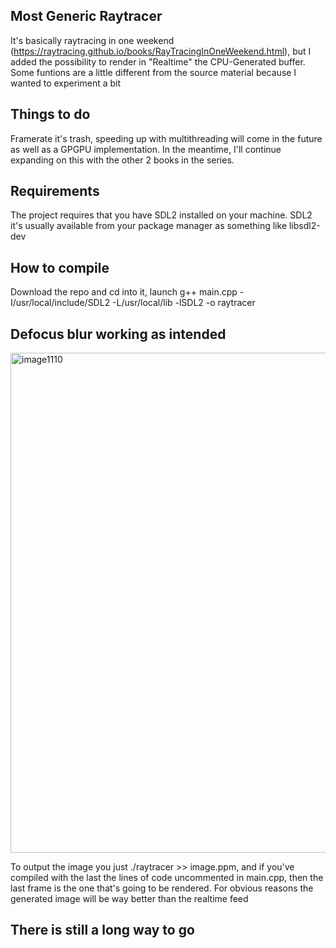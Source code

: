 ## Most Generic Raytracer
It's basically raytracing in one weekend (https://raytracing.github.io/books/RayTracingInOneWeekend.html), but I added the possibility to render in "Realtime" the CPU-Generated buffer. Some funtions are a little different from the source material because I wanted to experiment a bit

## Things to do
Framerate it's trash, speeding up with multithreading will come in the future as well as a GPGPU implementation.
In the meantime, I'll continue expanding on this with the other 2 books in the series.
## Requirements
The project requires that you have SDL2 installed on your machine. SDL2 it's usually available from your package manager as something like libsdl2-dev
## How to compile
Download the repo and cd into it, launch g++ main.cpp -I/usr/local/include/SDL2 -L/usr/local/lib -lSDL2 -o raytracer

## Defocus blur working as intended

<img width="800" height="800" alt="image1110" src="https://github.com/user-attachments/assets/d62ffca2-0283-43c3-9e11-dd6ba665752c" />




To output the image you just ./raytracer >> image.ppm, and if you've compiled with the last the lines of code uncommented in main.cpp, then the last frame is the one that's going to be rendered. For obvious reasons the generated image will be way better than the realtime feed

## There is still a long way to go
